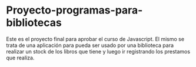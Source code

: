 # Proyecto-programas-para-bibliotecas

Este es el proyecto final para aprobar el curso de Javascript.
El mismo se trata de una aplicación para pueda ser usado por una biblioteca para realizar un stock de los libros que tiene
y luego ir registrando los prestamos que realiza.
